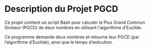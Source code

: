 # Description du Projet PGCD

Ce projet contient un script Bash pour calculer le Plus Grand Commun Diviseur (PGCD) de deux nombres en utilisant l'algorithme d'Euclide.

Ce programme demande deux nombres et retourne leur PGCD (par l’algorithme d’Euclide), ainsi que le temps d’exécution.

